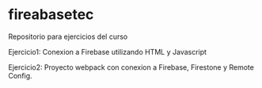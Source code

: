 # fireabasetec
Repositorio para ejercicios del curso

Ejercicio1: Conexion a Firebase utilizando HTML y Javascript

Ejercicio2: Proyecto webpack con conexion a Firebase, Firestone y Remote Config.


